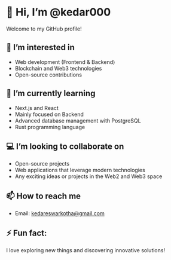 # 👋 Hi, I’m @kedar000

Welcome to my GitHub profile! 

## 👀 I’m interested in
- Web development (Frontend & Backend)
- Blockchain and Web3 technologies
- Open-source contributions

## 🌱 I’m currently learning
- Next.js and React
- Mainly focused on Backend
- Advanced database management with PostgreSQL
- Rust programming language

## 💻 I’m looking to collaborate on
- Open-source projects
- Web applications that leverage modern technologies
- Any exciting ideas or projects in the Web2 and Web3 space

## 📫 How to reach me
- Email: kedareswarkotha@gmail.com

## ⚡ Fun fact:
I love exploring new things and discovering innovative solutions!
<!---
kedar000/kedar000 is a ✨ special ✨ repository because its `README.md` (this file) appears on your GitHub profile.
You can click the Preview link to take a look at your changes.
--->
